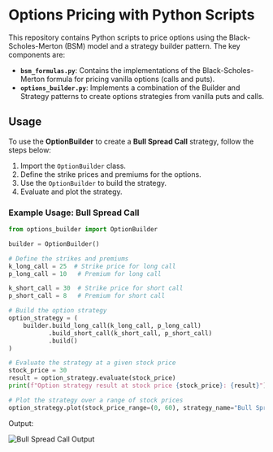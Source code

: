 # Options Pricing with Python Scripts

This repository contains Python scripts to price options using the Black-Scholes-Merton (BSM) model and a strategy builder pattern. The key components are:

- **`bsm_formulas.py`**: Contains the implementations of the Black-Scholes-Merton formula for pricing vanilla options (calls and puts).
- **`options_builder.py`**: Implements a combination of the Builder and Strategy patterns to create options strategies from vanilla puts and calls.

## Usage

To use the **OptionBuilder** to create a **Bull Spread Call** strategy, follow the steps below:

1. Import the `OptionBuilder` class.
2. Define the strike prices and premiums for the options.
3. Use the `OptionBuilder` to build the strategy.
4. Evaluate and plot the strategy.

### Example Usage: Bull Spread Call

```python
from options_builder import OptionBuilder

builder = OptionBuilder()

# Define the strikes and premiums
k_long_call = 25  # Strike price for long call
p_long_call = 10   # Premium for long call

k_short_call = 30  # Strike price for short call
p_short_call = 8   # Premium for short call

# Build the option strategy
option_strategy = (
    builder.build_long_call(k_long_call, p_long_call)
           .build_short_call(k_short_call, p_short_call)
           .build()
)

# Evaluate the strategy at a given stock price
stock_price = 30
result = option_strategy.evaluate(stock_price)
print(f"Option strategy result at stock price {stock_price}: {result}")

# Plot the strategy over a range of stock prices
option_strategy.plot(stock_price_range=(0, 60), strategy_name="Bull Spread Calls")
```

Output:

![Bull Spread Call Output](bull_spread.png)


